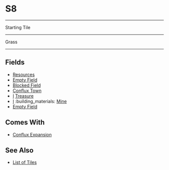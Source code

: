 # S8

___
Starting Tile
___
Grass
___


## Fields

- [Resources](../fields/resources.md)
- [Empty Field](../keywords/empty_field.md)
- [Blocked Field](../keywords/blocked_field.md)
- [Conflux Town](../towns/conflux.md)
- [Ⅰ](../difficulties.md) [Treasure](../fields/treasure.md)
- [Ⅰ](../difficulties.md) :building_materials: [Mine](../fields/mine.md)
- [Empty Field](../keywords/empty_field.md)


## Comes With

- [Conflux Expansion](../content/conflux_expansion.md)


## See Also

- [List of Tiles](index.md)
